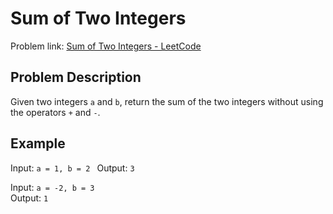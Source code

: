 # Sum of Two Integers

Problem link: [Sum of Two Integers - LeetCode](https://leetcode.com/problems/sum-of-two-integers/description/)

## Problem Description

Given two integers `a` and `b`, return the sum of the two integers without using the operators `+` and `-`.

## Example

Input: `a = 1, b = 2 `
Output: `3`

Input: `a = -2, b = 3`  
Output: `1`
